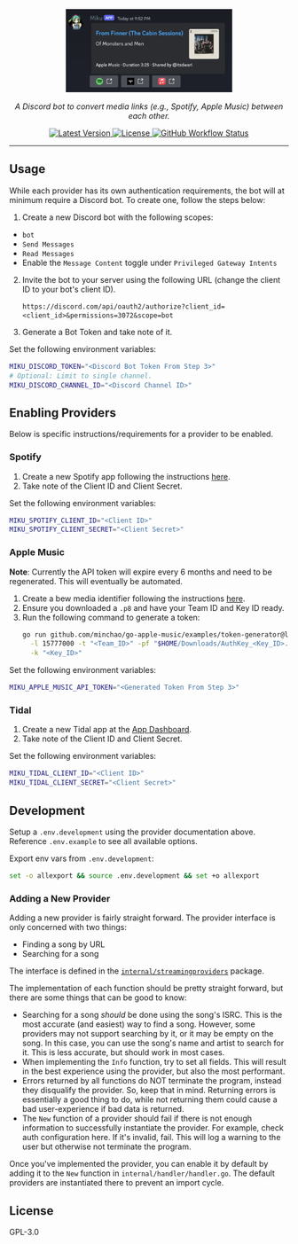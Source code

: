 <div align="center">
    <img src=".github/images/example.png" alt="miku example" width="300" />

  <p><em>A Discord bot to convert media links (e.g., Spotify, Apple Music) between each other.</em></p>

  <a href="https://github.com/jaredallard/miku/releases">
    <img alt="Latest Version" src="https://img.shields.io/github/v/release/jaredallard/miku?style=for-the-badge">
  </a>
  <a href="https://github.com/jaredallard/miku/blob/main/LICENSE">
    <img alt="License" src="https://img.shields.io/github/license/jaredallard/miku?style=for-the-badge">
  </a>
  <a href="https://github.com/jaredallard/miku/actions/workflows/tests.yaml">
    <img alt="GitHub Workflow Status" src="https://img.shields.io/github/actions/workflow/status/jaredallard/miku/tests.yaml?style=for-the-badge">
  </a>
  <hr />
</div>

## Usage

While each provider has its own authentication requirements, the bot
will at minimum require a Discord bot. To create one, follow the steps
below:

1. Create a new Discord bot with the following scopes:
 - `bot`
 - `Send Messages`
 - `Read Messages`
 - Enable the `Message Content` toggle under `Privileged Gateway Intents`
2. Invite the bot to your server using the following URL (change the
   client ID to your bot's client ID).
    ```
    https://discord.com/api/oauth2/authorize?client_id=<client_id>&permissions=3072&scope=bot
    ```
3. Generate a Bot Token and take note of it.

Set the following environment variables:

```bash
MIKU_DISCORD_TOKEN="<Discord Bot Token From Step 3>"
# Optional: Limit to single channel.
MIKU_DISCORD_CHANNEL_ID="<Discord Channel ID>"
```

## Enabling Providers

Below is specific instructions/requirements for a provider to be
enabled.

### Spotify

1. Create a new Spotify app following the instructions
   [here](https://developer.spotify.com/documentation/general/guides/app-settings/#register-your-app).
2. Take note of the Client ID and Client Secret.

Set the following environment variables:

```bash
MIKU_SPOTIFY_CLIENT_ID="<Client ID>"
MIKU_SPOTIFY_CLIENT_SECRET="<Client Secret>"
```

### Apple Music

**Note**: Currently the API token will expire every 6 months and need
to be regenerated. This will eventually be automated.

1. Create a bew media identifier following the instructions
   [here](https://developer.apple.com/help/account/configure-app-capabilities/create-a-media-identifier-and-private-key/).
2. Ensure you downloaded a `.p8` and have your Team ID and Key ID ready.
3. Run the following command to generate a token:
    ```bash
    go run github.com/minchao/go-apple-music/examples/token-generator@latest \
      -l 15777000 -t "<Team_ID>" -pf "$HOME/Downloads/AuthKey_<Key_ID>.p8" \
      -k "<Key_ID>"
    ```

Set the following environment variables:

```bash
MIKU_APPLE_MUSIC_API_TOKEN="<Generated Token From Step 3>"
```

### Tidal

1. Create a new Tidal app at the [App Dashboard](https://developer.tidal.com/dashboard).
2. Take note of the Client ID and Client Secret.

Set the following environment variables:

```bash
MIKU_TIDAL_CLIENT_ID="<Client ID>"
MIKU_TIDAL_CLIENT_SECRET="<Client Secret>"
```

## Development

Setup a `.env.development` using the provider documentation above.
Reference `.env.example` to see all available options.

Export env vars from `.env.development`:

```bash
set -o allexport && source .env.development && set +o allexport
```

### Adding a New Provider

Adding a new provider is fairly straight forward. The provider interface
is only concerned with two things:

- Finding a song by URL
- Searching for a song

The interface is defined in the [`internal/streamingproviders`](https://github.com/jaredallard/miku/blob/aedf76bdb5c51e62b21f1420a8657e3216e4b753/internal/streamingproviders/streamingproviders.go#L86-L97) package.

The implementation of each function should be pretty straight forward,
but there are some things that can be good to know:

- Searching for a song _should_ be done using the song's ISRC. This is
  the most accurate (and easiest) way to find a song. However, some
  providers may not support searching by it, or it may be empty on the
  song. In this case, you can use the song's name and artist to search
  for it. This is less accurate, but should work in most cases.
- When implementing the `Info` function, try to set all fields. This
  will result in the best experience using the provider, but also the
  most performant.
- Errors returned by all functions do NOT terminate the program, instead
  they disqualify the provider. So, keep that in mind. Returning errors
  is essentially a good thing to do, while not returning them could
  cause a bad user-experience if bad data is returned.
- The `New` function of a provider should fail if there is not enough
  information to successfully instantiate the provider. For example,
  check auth configuration here. If it's invalid, fail. This will log a
  warning to the user but otherwise not terminate the program.

Once you've implemented the provider, you can enable it by default by
adding it to the `New` function in `internal/handler/handler.go`. The
default providers are instantiated there to prevent an import cycle.

## License

GPL-3.0
